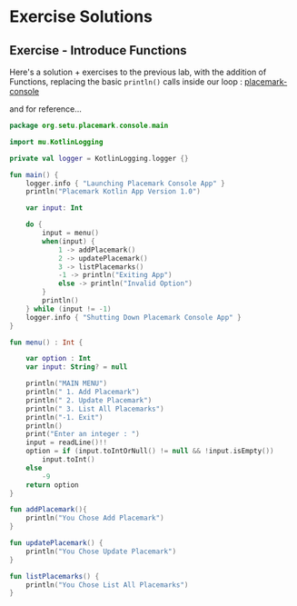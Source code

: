 # Exercise Solutions

## Exercise - Introduce Functions

Here's a solution + exercises to the previous lab, with the addition of Functions, replacing the basic `println()` calls inside our loop : [placemark-console](archives/placemark-console01-we.zip)

and for reference...
~~~kotlin
package org.setu.placemark.console.main

import mu.KotlinLogging

private val logger = KotlinLogging.logger {}

fun main() {
    logger.info { "Launching Placemark Console App" }
    println("Placemark Kotlin App Version 1.0")

    var input: Int

    do {
        input = menu()
        when(input) {
            1 -> addPlacemark()
            2 -> updatePlacemark()
            3 -> listPlacemarks()
            -1 -> println("Exiting App")
            else -> println("Invalid Option")
        }
        println()
    } while (input != -1)
    logger.info { "Shutting Down Placemark Console App" }
}

fun menu() : Int {

    var option : Int
    var input: String? = null

    println("MAIN MENU")
    println(" 1. Add Placemark")
    println(" 2. Update Placemark")
    println(" 3. List All Placemarks")
    println("-1. Exit")
    println()
    print("Enter an integer : ")
    input = readLine()!!
    option = if (input.toIntOrNull() != null && !input.isEmpty())
        input.toInt()
    else
        -9
    return option
}

fun addPlacemark(){
    println("You Chose Add Placemark")
}

fun updatePlacemark() {
    println("You Chose Update Placemark")
}

fun listPlacemarks() {
    println("You Chose List All Placemarks")
}
~~~
